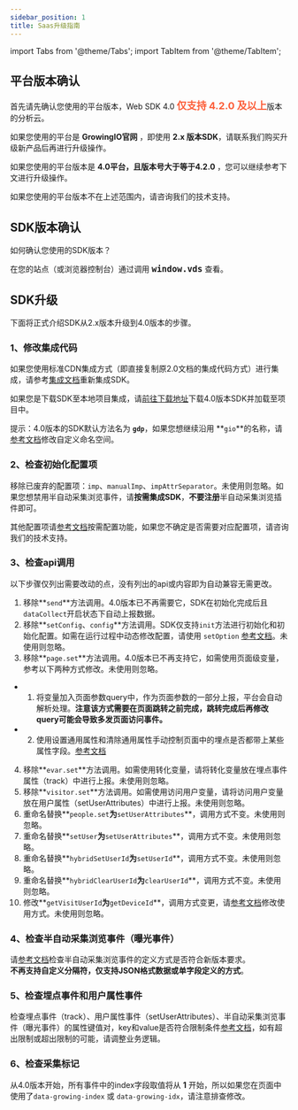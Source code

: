 ```yaml
---
sidebar_position: 1
title: Saas升级指南
---
```


import Tabs from '@theme/Tabs';
import TabItem from '@theme/TabItem';

## 平台版本确认

首先请先确认您使用的平台版本，Web SDK 4.0 <font size="4" color="#FC5F3A"><b>仅支持 4.2.0 及以上</b></font>版本的分析云。

如果您使用的平台是 **GrowingIO官网** ，即使用 **2.x 版本SDK**，请联系我们购买升级新产品后再进行升级操作。

如果您使用的平台版本是 **4.0平台，且版本号大于等于4.2.0** ，您可以继续参考下文进行升级操作。

如果您使用的平台版本不在上述范围内，请咨询我们的技术支持。

## SDK版本确认

如何确认您使用的SDK版本？

在您的站点（或浏览器控制台）通过调用 <font size="4"><b>`window.vds`</b></font> 查看。

## SDK升级

下面将正式介绍SDK从2.x版本升级到4.0版本的步骤。

### 1、修改集成代码

如果您使用标准CDN集成方式（即直接复制原2.0文档的集成代码方式）进行集成，请参考[集成文档](/docs/webjs/integrate)重新集成SDK。

如果您是下载SDK至本地项目集成，请[前往下载地址](https://github.com/growingio/growingio-sdk-webjs-autotracker/releases)下载4.0版本SDK并加载至项目中。

提示：4.0版本的SDK默认方法名为 **`gdp`**，如果您想继续沿用 **`gio`**的名称，请[参考文档](/docs/webjs/encyclopedia/advancedFeatures#自定义命名空间)修改自定义命名空间。

### 2、检查初始化配置项

移除已废弃的配置项：`imp`、`manualImp`、`impAttrSeparator`。未使用则忽略。如果您想禁用半自动采集浏览事件，请**按需集成SDK**，**不要注册**半自动采集浏览插件即可。

其他配置项请[参考文档](/docs/webjs/initSettings)按需配置功能，如果您不确定是否需要对应配置项，请咨询我们的技术支持。

### 3、检查api调用

以下步骤仅列出需要改动的点，没有列出的api或内容即为自动兼容无需更改。

1. 移除**`send`**方法调用。4.0版本已不再需要它，SDK在初始化完成后且`dataCollect`开启状态下自动上报数据。
2. 移除**`setConfig`、`config`**方法调用。SDK仅支持`init`方法进行初始化和初始化配置。如需在运行过程中动态修改配置，请使用 `setOption` [参考文档](/docs/webjs/commonlyApi#动态修改配置接口setoption)。未使用则忽略。
3. 移除**`page.set`**方法调用。4.0版本已不再支持它，如需使用页面级变量，参考以下两种方式修改。未使用则忽略。

* 1. 将变量加入页面参数query中，作为页面参数的一部分上报，平台会自动解析处理。**注意该方式需要在页面跳转之前完成，跳转完成后再修改query可能会导致多发页面访问事件。**
* 2. 使用设置通用属性和清除通用属性手动控制页面中的埋点是否都带上某些属性字段。[参考文档](/docs/webjs/commonlyApi#8设置埋点通用属性setgeneralprops)

4. 移除**`evar.set`**方法调用。如需使用转化变量，请将转化变量放在埋点事件属性（track）中进行上报。未使用则忽略。
5. 移除**`visitor.set`**方法调用。如需使用访问用户变量，请将访问用户变量放在用户属性（setUserAttributes）中进行上报。未使用则忽略。
6. 重命名替换**`people.set`**为**`setUserAttributes`**，调用方式不变。未使用则忽略。
7. 重命名替换**`setUser`**为**`setUserAttributes`**，调用方式不变。未使用则忽略。
8. 重命名替换**`hybridSetUserId`**为**`setUserId`**，调用方式不变。未使用则忽略。
9. 重命名替换**`hybridClearUserId`**为**`clearUserId`**，调用方式不变。未使用则忽略。
10. 修改**`getVisitUserId`**为**`getDeviceId`**，调用方式变更，请[参考文档](/docs/webjs/commonlyApi#3获取访问用户idgetdeviceid)修改使用方式。未使用则忽略。

### 4、检查半自动采集浏览事件（曝光事件）

请[参考文档](/docs/webjs/plugins/impressionTracking)检查半自动采集浏览事件的定义方式是否符合新版本要求。<br/>**不再支持自定义分隔符，仅支持JSON格式数据或单字段定义的方式**。

### 5、检查埋点事件和用户属性事件

检查埋点事件（track）、用户属性事件（setUserAttributes）、半自动采集浏览事件（曝光事件）的属性键值对，key和value是否符合限制条件[参考文档](/docs/webjs/commonlyApi#参数限制)，如有超出限制或超出限制的可能，请调整业务逻辑。

### 6、检查采集标记

从4.0版本开始，所有事件中的index字段取值将从 **1** 开始，所以如果您在页面中使用了`data-growing-index` 或 `data-growing-idx`，请注意排查修改。
